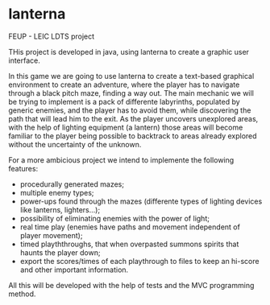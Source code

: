 # lanterna

FEUP - LEIC
LDTS project

THis project is developed in java, using lanterna to create a graphic user interface.

In this game we are going to use lanterna to create a text-based graphical environment to create an adventure, where the player has to navigate 
through a black pitch maze, finding a way out.
The main mechanic we will be trying to implement is a pack of differente labyrinths, populated by generic enemies, and the player has to avoid them,
while discovering the path that will lead him to the exit. As the player uncovers unexplored areas, with the help of lighting equipment (a lantern)
those areas will become familiar to the player being possible to backtrack to areas already explored without the uncertainty of the unknown.

For a more ambicious project we intend to implemente the following features:
- procedurally generated mazes;
- multiple enemy types;
- power-ups found through the mazes (differente types of lighting devices like lanterns, lighters...);
- possibility of eliminating enemies with the power of light;
- real time play (enemies have paths and movement independent of player movement);
- timed playththroughs, that when overpasted summons spirits that haunts the player down;
- export the scores/times of each playthrough to files to keep an hi-score and other important information.

All this will be developed with the help of tests and the MVC programming method.
